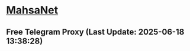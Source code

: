 
# [MahsaNet](https://t.me/mahsa_net)
## Free Telegram Proxy (Last Update: 2025-06-18 13:38:28)

    